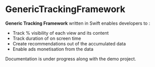 
# GenericTrackingFramework

**Generic Tracking Framework** written in Swift enables developers to : 

* Track % visibility of each view and its content  
* Track duration of on screen time  
* Create recommendations out of the accumulated data
* Enable ads monetisation from the data

Documentation is under progress along with the demo project.